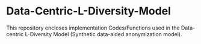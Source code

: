 # Data-Centric-L-Diversity-Model

This repository encloses implementation Codes/Functions used in the Data-centric L-Diversity Model (Synthetic data-aided anonymization model).
